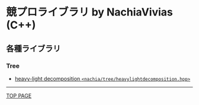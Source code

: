 # 競プロライブラリ by NachiaVivias (C++)

## 各種ライブラリ

### Tree

- [heavy-light decomposition `<nachia/tree/heavylightdecomposition.hpp>`](tree/heavy-light-decomposition.md)

---

[TOP PAGE](https://nachiavivias.github.io/cp-library/)
